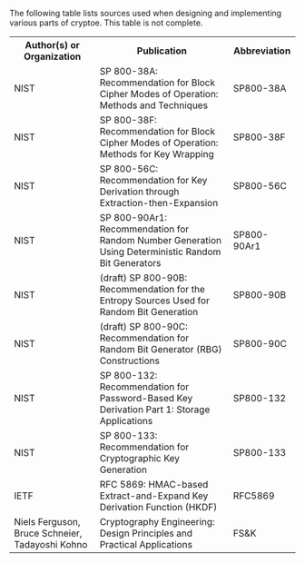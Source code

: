 The following table lists sources used when designing and implementing various parts of cryptoe.
This table is not complete.

<table>
 <tr>
  <th>Author(s) or Organization</th>
  <th>Publication</th>
  <th>Abbreviation</th>
 </tr>
 <tr>
  <td>NIST</td>
  <td>SP 800-38A: Recommendation for Block Cipher Modes of Operation: Methods and Techniques</td>
  <td>SP800-38A</td>
 </tr>
 <tr>
  <td>NIST</td>
  <td>SP 800-38F: Recommendation for Block Cipher Modes of Operation: Methods for Key Wrapping</td>
  <td>SP800-38F</td>
 </tr>
 <tr>
  <td>NIST</td>
  <td>SP 800-56C: Recommendation for Key Derivation through Extraction-then-Expansion</td>
  <td>SP800-56C</td>
 </tr>
 <tr>
  <td>NIST</td>
  <td>SP 800-90Ar1: Recommendation for Random Number Generation Using Deterministic Random Bit Generators</td>
  <td>SP800-90Ar1</td>
 </tr>
 <tr>
  <td>NIST</td>
  <td>(draft) SP 800-90B: Recommendation for the Entropy Sources Used for Random Bit Generation</td>
  <td>SP800-90B</td>
 </tr>
 <tr>
  <td>NIST</td>
  <td>(draft) SP 800-90C: Recommendation for Random Bit Generator (RBG) Constructions</td>
  <td>SP800-90C</td>
 </tr>
 <tr>
  <td>NIST</td>
  <td>SP 800-132: Recommendation for Password-Based Key Derivation Part 1: Storage Applications</td>
  <td>SP800-132</td>
 </tr>
 <tr>
  <td>NIST</td>
  <td>SP 800-133: Recommendation for Cryptographic Key Generation</td>
  <td>SP800-133</td>
 </tr>
 <tr>
  <td>IETF</td>
  <td>RFC 5869: HMAC-based Extract-and-Expand Key Derivation Function (HKDF)</td>
  <td>RFC5869</td>
 </tr>
 <tr>
  <td>Niels Ferguson, Bruce Schneier, Tadayoshi Kohno</td>
  <td>Cryptography Engineering: Design Principles and Practical Applications</td>
  <td>FS&K</td>
 </tr>
</table>
